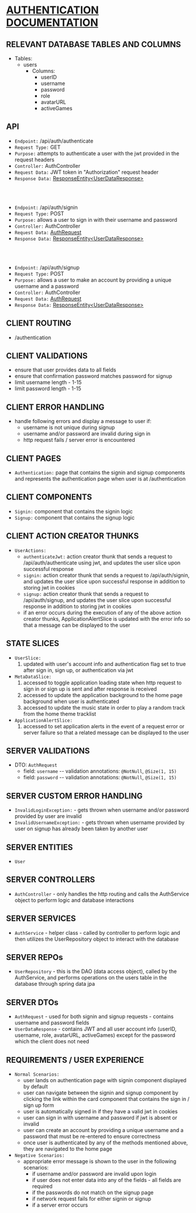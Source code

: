 # <u>AUTHENTICATION DOCUMENTATION</u>

## RELEVANT DATABASE TABLES AND COLUMNS
- Tables:
  - users
    - Columns:
      - userID
      - username
      - password
      - role
      - avatarURL
      - activeGames

## API
- `Endpoint:` /api/auth/authenticate
- `Request Type:` GET
- `Purpose:` attempts to authenticate a user with the jwt provided in the request headers
- `Controller:` AuthController
- `Request Data:` JWT token in "Authorization" request header
- `Response Data:` [ResponseEntity\<UserDataResponse\>](#server-dtos)

<br></br>

- `Endpoint:` /api/auth/signin
- `Request Type:` POST
- `Purpose:` allows a user to sign in with their username and password
- `Controller:` AuthController
- `Request Data:` [AuthRequest](#server-dtos)
- `Response Data:` [ResponseEntity\<UserDataResponse\>](#server-dtos)

<br></br>

- `Endpoint:` /api/auth/signup
- `Request Type:` POST
- `Purpose:` allows a user to make an account by providing a unique username and a password
- `Controller:` AuthController
- `Request Data:` [AuthRequest](#server-dtos) 
- `Response Data:` [ResponseEntity\<UserDataResponse\>](#server-dtos)

## CLIENT ROUTING
- /authentication 

## CLIENT VALIDATIONS 
- ensure that user provides data to all fields
- ensure that confirmation password matches password for signup
- limit username length - 1-15
- limit password length - 1-15

## CLIENT ERROR HANDLING
- handle following errors and display a message to user if:
  - username is not unique during signup
  - username and/or password are invalid during sign in
  - http request fails / server error is encountered

## CLIENT PAGES
- `Authentication:` page that contains the signin and signup components and represents the authentication page when user is at /authentication

## CLIENT COMPONENTS
- `Signin:` component that contains the signin logic
- `Signup:` component that contains the signup logic

## CLIENT ACTION CREATOR THUNKS
- `UserActions:`
  - `authenticateJwt:` action creator thunk that sends a request to /api/auth/authenticate using jwt, and updates the user slice upon successful response
  - `signin:` action creator thunk that sends a request to /api/auth/signin, and updates the user slice upon successful response in addition to storing jwt in cookies
  - `signup:` action creator thunk that sends a request to /api/auth/signup, and updates the user slice upon successful response in addition to storing jwt in cookies
  - if an error occurs during the execution of any of the above action creator thunks, ApplicationAlertSlice is updated with the error info so that a message can be displayed to the user

## STATE SLICES
- `UserSlice:` 
  1. updated with user's account info and authentication flag set to true after sign in, sign up, or authentication via jwt
- `MetaDataSlice:` 
  1. accessed to toggle application loading state when http request to sign in or sign up is sent and after response is received
  2. accessed to update the application background to the home page background when user is authenticated
  3. accessed to update the music state in order to play a random track from the home theme tracklist
- `ApplicationAlertSlice:`
  1. accessed to set application alerts in the event of a request error or server failure so that a related message can be displayed to the user
  
## SERVER VALIDATIONS
- DTO: `AuthRequest`
  - field: `username` -- validation annotations: `@NotNull`, `@Size(1, 15)`
  - field: `password` -- validation annotations: `@NotNull`, `@Size(1, 15)`

## SERVER CUSTOM ERROR HANDLING 
- `InvalidLoginException:` - gets thrown when username and/or password provided by user are invalid
- `InvalidUsernameException:` - gets thrown when username provided by user on signup has already been taken by another user

## SERVER ENTITIES
- `User` 

## SERVER CONTROLLERS
- `AuthController` - only handles the http routing and calls the AuthService object to perform logic and database interactions

## SERVER SERVICES
- `AuthService` - helper class - called by controller to perform logic and then utilizes the UserRepository object to interact with the database

## SERVER REPOs
- `UserRepository` - this is the DAO (data access object), called by the AuthService, and performs operations on the users table in the database through spring data jpa

## SERVER DTOs
- `AuthRequest` - used for both signin and signup requests - contains username and password fields
- `UserDataResponse` - contains JWT and all user account info (userID, username, role, avatarURL, activeGames) except for the password which the client does not need

## REQUIREMENTS / USER EXPERIENCE
- `Normal Scenarios:`
  - user lands on authentication page with signin component displayed by default
  - user can navigate between the signin and signup component by clicking the link within the card component that contains the sign in / sign up form
  - user is automatically signed in if they have a valid jwt in cookies
  - user can sign in with username and password if jwt is absent or invalid
  - user can create an account by providing a unique username and a password that must be re-entered to ensure correctness
  - once user is authenticated by any of the methods mentioned above, they are navigated to the home page
- `Negative Scenarios:`
  - appropriate error message is shown to the user in the following scenarios:
    - if username and/or password are invalid upon login 
    - if user does not enter data into any of the fields - all fields are required
    - if the passwords do not match on the signup page
    - if network request fails for either signin or signup
    - if a server error occurs
